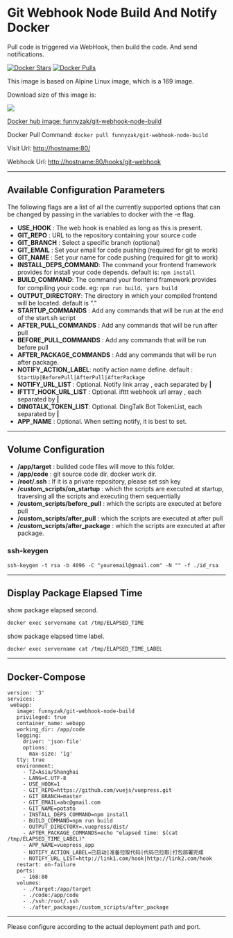 # Git Webhook Node Build And Notify Docker

Pull code is triggered via WebHook, then build the code. And send notifications.

[![Docker Stars](https://img.shields.io/docker/stars/funnyzak/git-webhook-node-build.svg?style=flat-square)](https://hub.docker.com/r/funnyzak/git-webhook-node-build/)
[![Docker Pulls](https://img.shields.io/docker/pulls/funnyzak/git-webhook-node-build.svg?style=flat-square)](https://hub.docker.com/r/funnyzak/git-webhook-node-build/)

This image is based on Alpine Linux image, which is a 169 image.

Download size of this image is:

[![](https://images.microbadger.com/badges/image/funnyzak/git-webhook-node-build.svg)](http://microbadger.com/images/funnyzak/git-webhook-node-build)

[Docker hub image: funnyzak/git-webhook-node-build](https://hub.docker.com/r/funnyzak/git-webhook-node-build)

Docker Pull Command: `docker pull funnyzak/git-webhook-node-build`

Visit Url: [http://hostname:80/](#)

Webhook Url: [http://hostname:80/hooks/git-webhook](#)

---

## Available Configuration Parameters

The following flags are a list of all the currently supported options that can be changed by passing in the variables to docker with the -e flag.

* **USE_HOOK** : The web hook is enabled as long as this is present.
* **GIT_REPO** : URL to the repository containing your source code
* **GIT_BRANCH** : Select a specific branch (optional)
* **GIT_EMAIL** : Set your email for code pushing (required for git to work)
* **GIT_NAME** : Set your name for code pushing (required for git to work)
* **INSTALL_DEPS_COMMAND**: The command your frontend framework provides for install your code depends.  default is: `npm install`
* **BUILD_COMMAND**: The command your frontend framework provides for compiling your code. eg: `npm run build`、`yarn build`
* **OUTPUT_DIRECTORY**: The directory in which your compiled frontend will be located. default is "."
* **STARTUP_COMMANDS** : Add any commands that will be run at the end of the start.sh script
* **AFTER_PULL_COMMANDS** : Add any commands that will be run after pull
* **BEFORE_PULL_COMMANDS** : Add any commands that will be run before pull
* **AFTER_PACKAGE_COMMANDS** : Add any commands that will be run after package.
* **NOTIFY_ACTION_LABEL**: notify action name define. default : `StartUp|BeforePull|AfterPull|AfterPackage`
* **NOTIFY_URL_LIST** : Optional. Notify link array , each separated by **|**
* **IFTTT_HOOK_URL_LIST** : Optional. ifttt webhook url array , each separated by **|**
* **DINGTALK_TOKEN_LIST**: Optional. DingTalk Bot TokenList, each separated by **|**
* **APP_NAME** : Optional. When setting notify, it is best to set.

---

## Volume Configuration

* **/app/target** :  builded code files will move to this folder.
* **/app/code** : git source code dir. docker work dir.
* **/root/.ssh** :  If it is a private repository, please set ssh key
* **/custom_scripts/on_startup** :  which the scripts are executed at startup, traversing all the scripts and executing them sequentially
* **/custom_scripts/before_pull** :  which the scripts are executed at before pull
* **/custom_scripts/after_pull** :  which the scripts are executed at after pull
* **/custom_scripts/after_package** :  which the scripts are executed at after package.

### ssh-keygen

`ssh-keygen -t rsa -b 4096 -C "youremail@gmail.com" -N "" -f ./id_rsa`

---

## Display Package Elapsed Time

show package elapsed second.

```sh
docker exec servername cat /tmp/ELAPSED_TIME
```

show package elapsed time label.

```sh
docker exec servername cat /tmp/ELAPSED_TIME_LABEL
```

---

## Docker-Compose

 ```docker
version: '3'
services:
  webapp:
    image: funnyzak/git-webhook-node-build
    privileged: true
    container_name: webapp
    working_dir: /app/code
    logging:
      driver: 'json-file'
      options:
        max-size: '1g'
    tty: true
    environment:
      - TZ=Asia/Shanghai
      - LANG=C.UTF-8
      - USE_HOOK=1
      - GIT_REPO=https://github.com/vuejs/vuepress.git
      - GIT_BRANCH=master
      - GIT_EMAIL=abc@gmail.com
      - GIT_NAME=potato
      - INSTALL_DEPS_COMMAND=npm install
      - BUILD_COMMAND=npm run build
      - OUTPUT_DIRECTORY=.vuepress/dist/
      - AFTER_PACKAGE_COMMANDS=echo "elapsed time: $(cat /tmp/ELAPSED_TIME_LABEL)"
      - APP_NAME=vuepress_app
      - NOTIFY_ACTION_LABEL=已启动|准备拉取代码|代码已拉取|打包部署完成
      - NOTIFY_URL_LIST=http://link1.com/hook|http://link2.com/hook
    restart: on-failure
    ports:
      - 168:80
    volumes:
      - ./target:/app/target
      - ./code:/app/code
      - ./ssh:/root/.ssh
      - ./after_package:/custom_scripts/after_package

 ```

---

Please configure according to the actual deployment path and port.
